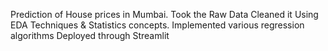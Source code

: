 Prediction of House prices in Mumbai.
Took the Raw Data Cleaned it Using EDA Techniques & Statistics concepts.
Implemented various regression algorithms
Deployed through Streamlit

